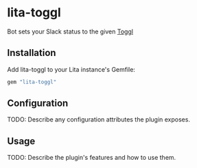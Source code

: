 # lita-toggl

Bot sets your Slack status to the given [Toggl](https://toggl.com/)

## Installation

Add lita-toggl to your Lita instance's Gemfile:

``` ruby
gem "lita-toggl"
```

## Configuration

TODO: Describe any configuration attributes the plugin exposes.

## Usage

TODO: Describe the plugin's features and how to use them.
